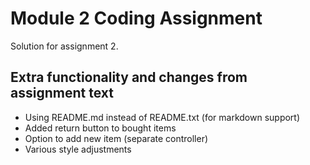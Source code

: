 Module 2 Coding Assignment
==========================

Solution for assignment 2.

## Extra functionality and changes from assignment text
- Using README.md instead of README.txt (for markdown support)
- Added return button to bought items
- Option to add new item (separate controller)
- Various style adjustments
